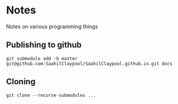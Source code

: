 # Notes
Notes on various programming things

## Publishing to github

```
git submodule add -b master git@github.com:SaahilClaypool/SaahilClaypool.github.io.git docs
```

## Cloning

```
git clone --recurse-submodules ...
```